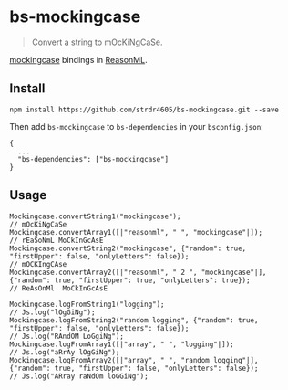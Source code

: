 # bs-mockingcase

> Convert a string to mOcKiNgCaSe.

[mockingcase](https://github.com/strdr4605/mockingcase) bindings in [ReasonML](https://reasonml.github.io).

## Install

```
npm install https://github.com/strdr4605/bs-mockingcase.git --save
```

Then add `bs-mockingcase` to `bs-dependencies` in your `bsconfig.json`:

```
{
  ...
  "bs-dependencies": ["bs-mockingcase"]
}
```

## Usage

```reason
Mockingcase.convertString1("mockingcase");
// mOcKiNgCaSe
Mockingcase.convertArray1([|"reasonml", " ", "mockingcase"|]);
// rEaSoNmL MoCkInGcAsE
Mockingcase.convertString2("mockingcase", {"random": true, "firstUpper": false, "onlyLetters": false});
// mOCKIngCAse
Mockingcase.convertArray2([|"reasonml", " 2 ", "mockingcase"|], {"random": true, "firstUpper": true, "onlyLetters": true});
// ReAsOnMl  MoCkInGcAsE

Mockingcase.logFromString1("logging");
// Js.log("lOgGiNg");
Mockingcase.logFromString2("random logging", {"random": true, "firstUpper": false, "onlyLetters": false});
// Js.log("RAndOM LoGgiNg");
Mockingcase.logFromArray1([|"array", " ", "logging"|]);
// Js.log("aRrAy lOgGiNg");
Mockingcase.logFromArray2([|"array", " ", "random logging"|], {"random": true, "firstUpper": false, "onlyLetters": false});
// Js.log("ARray raNdOm loGGiNg");
```
